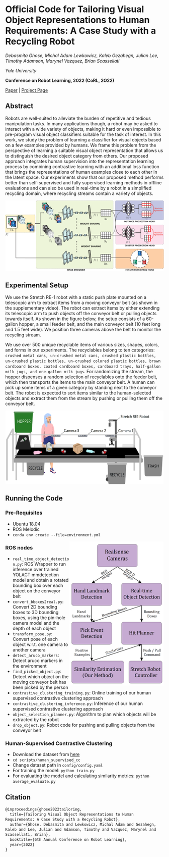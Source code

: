# Official Code for Tailoring Visual Object Representations to Human Requirements: A Case Study with a Recycling Robot
*Debasmita Ghose, Michal Adam Lewkowicz, Kaleb Gezahegn, Julian Lee, Timothy Adamson, Marynel Vazquez, Brian Scassellati*

*Yale University*

**Conference on Robot Learning, 2022 (CoRL, 2O22)**

[Paper](https://drive.google.com/file/d/1LOa3ugXvbT_Gd0myeg8thzOMIRyFgBIr/view?usp=sharing) | [Project Page](https://sites.google.com/view/corl22-contrastive-recycling/home)

## Abstract

Robots are well-suited to alleviate the burden of repetitive and tedious manipulation tasks. In many applications though, a robot may be asked to interact with a wide variety of objects, making it hard or even impossible to pre-program visual object classifiers suitable for the task of interest. In this work, we study the problem of learning a classifier for visual objects based on a few examples provided by humans. We frame this problem from the perspective of learning a suitable visual object representation that allows us to distinguish the desired object category from others. Our proposed approach integrates human supervision into the representation learning process by combining contrastive learning with an additional loss function that brings the representations of human examples close to each other in the latent space. Our experiments show that our proposed method performs better than self-supervised and fully supervised learning methods in offline evaluations and can also be used in real-time by a robot in a simplified recycling domain, where recycling streams contain a variety of objects.

![Model Architecture](Assets/Network_Architecture.PNG)

## Experimental Setup

We use the Stretch RE-1 robot with a static push plate mounted on a telescopic arm to extract items from a moving conveyor belt (as shown in the supplementary video). The robot can extract items by either extending its telescopic arm to push objects off the conveyor belt or pulling objects towards itself. As shown in the figure below, the setup consists of a 60-gallon hopper, a small feeder belt, and the main conveyor belt (10 feet long and 1.5 feet wide). We position three cameras above the belt to monitor the recycling stream.

We use over 500 unique recyclable items of various sizes, shapes, colors, and forms in our experiments. The recyclables belong to ten categories: `crushed metal cans, un-crushed metal cans, crushed plastic bottles, un-crushed plastic bottles, un-crushed colored plastic bottles, brown cardboard boxes, coated cardboard boxes, cardboard trays, half-gallon milk jugs, and one-gallon milk jugs`. 
For randomizing the stream, the hopper dispenses a random selection of recyclables onto the feeder belt, which then transports the items to the main conveyor belt. A human can pick up some items of a given category by standing next to the conveyor belt. The robot is expected to sort items similar to the human-selected objects and extract them from the stream by pushing or pulling them off the conveyor belt.

![Experimental Setup](Assets/Robot_Setup.PNG)

## Running the Code


### Pre-Requisites

- Ubuntu 18.04
- ROS Melodic
- `conda env create --file=environment.yml`


<img align="right" src="Assets/Pipeline.PNG" alt="My Image" width="300">


### ROS nodes

- `real_time_object_detection.py`: ROS Wrapper to run inference over trained YOLACT mmdetection model and obtain a rotated bounding box over each object on the conveyor belt
- `convert_bboxes2real.py`: Convert 2D bounding boxes to 3D bounding boxes, using the pin-hole camera model and the depth of each object
- `transform_pose.py`: Convert pose of each object w.r.t. one camera to another camera
- `detect_aruco_markers`: Detect aruco markers in the environment
- `find_picked_object.py`: Detect which object on the moving conveyor belt has been picked by the person
- `contrastive_clustering_training.py`: Online training of our human supervised contrastive clustering approach
- `contrastive_clustering_inference.py`: Inference of our human supervised contrastive clustering approach
- `object_selection_planner.py`: Algorithm to plan which objects will be extracted by the robot
- `drop_object.py`: Robot code for pushing and pulling objects from the conveyor belt

### Human-Supervised Contrastive Clustering

- Download the dataset from [here](https://drive.google.com/drive/folders/1sd-OOL7UPMCnif-zo41AHoB3-sv5zuzy?usp=sharing)
- `cd scripts/human_supervised_cc`
- Change dataset path in `config/config.yaml`
- For training the model: `python train.py`
- For evaluating the model and calculating similarity metrics: `python average_evaluate.py`

## Citation

```
@inproceedings{ghose2022tailoring,
  title={Tailoring Visual Object Representations to Human Requirements: A Case Study with a Recycling Robot},
  author={Ghose, Debasmita and Lewkowicz, Michal Adam and Gezahegn, Kaleb and Lee, Julian and Adamson, Timothy and Vazquez, Marynel and Scassellati, Brian},
  booktitle={6th Annual Conference on Robot Learning},
  year={2022}
}
```




